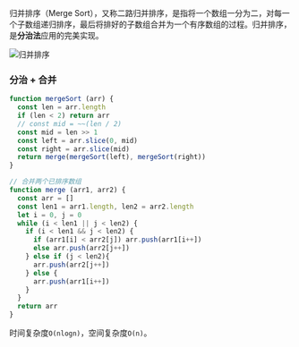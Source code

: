 归并排序（Merge Sort），又称二路归并排序，是指将一个数组一分为二，对每一个子数组递归排序，最后将排好的子数组合并为一个有序数组的过程。归并排序，是**分治法**应用的完美实现。

![归并排序](https://pic.downk.cc/item/5f02893d14195aa594c0f13d.png)

### 分治 + 合并
```js
function mergeSort (arr) {
  const len = arr.length
  if (len < 2) return arr
  // const mid = ~~(len / 2)
  const mid = len >> 1
  const left = arr.slice(0, mid)
  const right = arr.slice(mid)
  return merge(mergeSort(left), mergeSort(right))
}

// 合并两个已排序数组
function merge (arr1, arr2) {
  const arr = []
  const len1 = arr1.length, len2 = arr2.length
  let i = 0, j = 0
  while (i < len1 || j < len2) {
    if (i < len1 && j < len2) {
      if (arr1[i] < arr2[j]) arr.push(arr1[i++])
      else arr.push(arr2[j++])
    } else if (j < len2){
      arr.push(arr2[j++])
    } else {
      arr.push(arr1[i++])
    }
  }
  return arr
}
```

时间复杂度`O(nlogn)`，空间复杂度`O(n)`。
